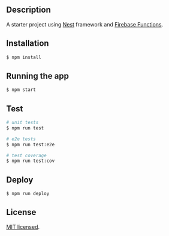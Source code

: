 ## Description

A starter project using [Nest](https://github.com/nestjs/nest) framework and [Firebase Functions](https://firebase.google.com/docs/functions).

## Installation

```bash
$ npm install
```

## Running the app

```bash
$ npm start

```

## Test

```bash
# unit tests
$ npm run test

# e2e tests
$ npm run test:e2e

# test coverage
$ npm run test:cov
```

## Deploy

```bash
$ npm run deploy

```

## License

[MIT licensed](LICENSE).
